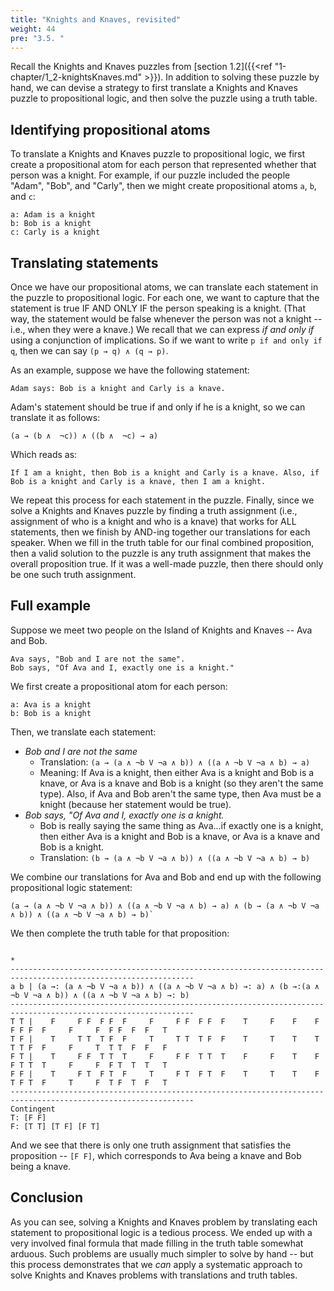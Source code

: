 ```yaml
---
title: "Knights and Knaves, revisited"
weight: 44
pre: "3.5. "
---
```


Recall the Knights and Knaves puzzles from [section 1.2]({{<ref "1-chapter/1_2-knightsKnaves.md" >}}). In addition to solving these puzzle by hand, we can devise a strategy to first translate a Knights and Knaves puzzle to propositional logic, and then solve the puzzle using a truth table.

## Identifying propositional atoms

To translate a Knights and Knaves puzzle to propositional logic, we first create a propositional atom for each person that represented whether that person was a knight. For example, if our puzzle included the people "Adam", "Bob", and "Carly", then we might create propositional atoms `a`, `b`, and `c`:

```text
a: Adam is a knight
b: Bob is a knight
c: Carly is a knight
```

## Translating statements

Once we have our propositional atoms, we can translate each statement in the puzzle to propositional logic. For each one, we want to capture that the statement is true IF AND ONLY IF the person speaking is a knight. (That way, the statement would be false whenever the person was not a knight -- i.e., when they were a knave.) We recall that we can express *if and only if* using a conjunction of implications. So if we want to write `p if and only if q`, then we can say `(p → q) ∧ (q → p)`.

As an example, suppose we have the following statement:

```text
Adam says: Bob is a knight and Carly is a knave.
```

Adam's statement should be true if and only if he is a knight, so we can translate it as follows:

```text
(a → (b ∧  ¬c)) ∧ ((b ∧  ¬c) → a)
```

Which reads as:

```text
If I am a knight, then Bob is a knight and Carly is a knave. Also, if Bob is a knight and Carly is a knave, then I am a knight.
```

We repeat this process for each statement in the puzzle. Finally, since we solve a Knights and Knaves puzzle by finding a truth assignment (i.e., assignment of who is a knight and who is a knave) that works for ALL statements, then we finish by AND-ing together our translations for each speaker. When we fill in the truth table for our final combined proposition, then a valid solution to the puzzle is any truth assignment that makes the overall proposition true. If it was a well-made puzzle, then there should only be one such truth assignment.

## Full example

Suppose we meet two people on the Island of Knights and Knaves -- Ava and Bob.

```text
Ava says, "Bob and I are not the same".
Bob says, "Of Ava and I, exactly one is a knight."
```

We first create a propositional atom for each person:

```text
a: Ava is a knight
b: Bob is a knight
```

Then, we translate each statement:

- *Bob and I are not the same*
    - Translation: `(a → (a ∧ ¬b V ¬a ∧ b)) ∧ ((a ∧ ¬b V ¬a ∧ b) → a)`
    - Meaning: If Ava is a knight, then either Ava is a knight and Bob is a knave, or Ava is a knave and Bob is a knight (so they aren't the same type). Also, if Ava and Bob aren't the same type, then Ava must be a knight (because her statement would be true).
- *Bob says, "Of Ava and I, exactly one is a knight.*
    - Bob is really saying the same thing as Ava...if exactly one is a knight, then either Ava is a knight and Bob is a knave, or Ava is a knave and Bob is a knight.
    - Translation: `(b → (a ∧ ¬b V ¬a ∧ b)) ∧ ((a ∧ ¬b V ¬a ∧ b) → b)`

We combine our translations for Ava and Bob and end up with the following propositional logic statement:

```text
(a → (a ∧ ¬b V ¬a ∧ b)) ∧ ((a ∧ ¬b V ¬a ∧ b) → a) ∧ (b → (a ∧ ¬b V ¬a ∧ b)) ∧ ((a ∧ ¬b V ¬a ∧ b) → b)`
```

We then complete the truth table for that proposition:

```text
                                                                                  *
---------------------------------------------------------------------------------------------------------------
a b | (a →: (a ∧ ¬b V ¬a ∧ b)) ∧ ((a ∧ ¬b V ¬a ∧ b) →: a) ∧ (b →:(a ∧ ¬b V ¬a ∧ b)) ∧ ((a ∧ ¬b V ¬a ∧ b) →: b)
---------------------------------------------------------------------------------------------------------------
T T |    F     F F  F F  F     F     F F  F F  F    T     F    F    F  F F F  F     F     F  F F  F  F   T
T F |    T     T T  T F  F     T     T T  T F  F    T     T    T    T  T T F  F     F     T  T T  F  F   F
F T |    T     F F  T T  T     F     F F  T T  T    F     F    T    F  F T T  T     F     F  F T  T  T   T
F F |    T     F T  F T  F     T     F T  F T  F    T     T    T    F  T F T  F     T     F  T F  T  F   T
---------------------------------------------------------------------------------------------------------------
Contingent
T: [F F]
F: [T T] [T F] [F T]
```

And we see that there is only one truth assignment that satisfies the proposition -- `[F F]`, which corresponds to Ava being a knave and Bob being a knave.

## Conclusion

As you can see, solving a Knights and Knaves problem by translating each statement to propositional logic is a tedious process. We ended up with a very involved final formula that made filling in the truth table somewhat arduous. Such problems are usually much simpler to solve by hand -- but this process demonstrates that we *can* apply a systematic approach to solve Knights and Knaves problems with translations and truth tables.